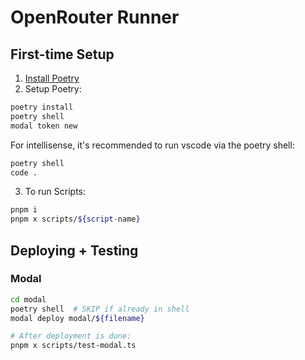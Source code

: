 # OpenRouter Runner

## First-time Setup

1. [Install Poetry](https://python-poetry.org/docs/#system-requirements)
2. Setup Poetry:

```sh
poetry install
poetry shell
modal token new
```

For intellisense, it's recommended to run vscode via the poetry shell:

```sh
poetry shell
code .
```

3. To run Scripts:

```sh
pnpm i
pnpm x scripts/${script-name}
```

## Deploying + Testing

### Modal

```sh
cd modal
poetry shell  # SKIP if already in shell
modal deploy modal/${filename}

# After deployment is done:
pnpm x scripts/test-modal.ts
```
